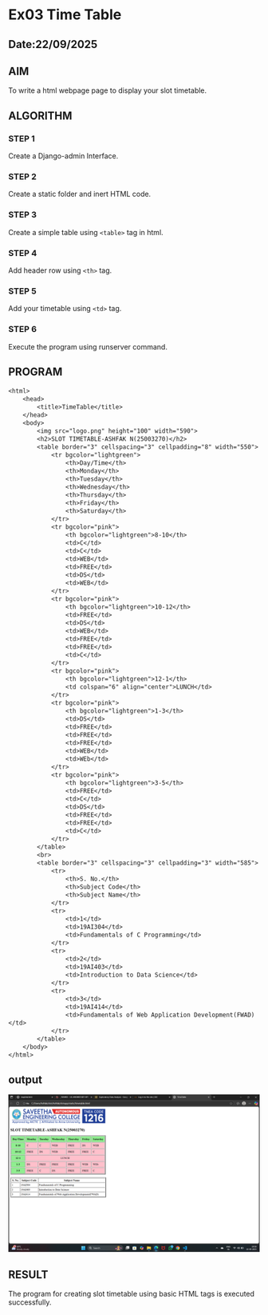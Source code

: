 # Ex03 Time Table
## Date:22/09/2025

## AIM
To write a html webpage page to display your slot timetable.

## ALGORITHM
### STEP 1
Create a Django-admin Interface.

### STEP 2
Create a static folder and inert HTML code.

### STEP 3
Create a simple table using ```<table>``` tag in html.

### STEP 4
Add header row using ```<th>``` tag.

### STEP 5
Add your timetable using ```<td>``` tag.

### STEP 6
Execute the program using runserver command.

## PROGRAM
```
<html>
    <head>
        <title>TimeTable</title>
    </head>
    <body>
        <img src="logo.png" height="100" width="590">
        <h2>SLOT TIMETABLE-ASHFAK N(25003270)</h2>
        <table border="3" cellspacing="3" cellpadding="8" width="550">
            <tr bgcolor="lightgreen">
                <th>Day/Time</th>
                <th>Monday</th>
                <th>Tuesday</th>
                <th>Wednesday</th>
                <th>Thursday</th>
                <th>Friday</th>
                <th>Saturday</th>
            </tr>
            <tr bgcolor="pink">
                <th bgcolor="lightgreen">8-10</th>
                <td>C</td>
                <td>C</td>
                <td>WEB</td>
                <td>FREE</td>
                <td>DS</td>
                <td>WEB</td>
            </tr>
            <tr bgcolor="pink">
                <th bgcolor="lightgreen">10-12</th>
                <td>FREE</td>
                <td>DS</td>
                <td>WEB</td>
                <td>FREE</td>
                <td>FREE</td>
                <td>C</td>
            </tr>
            <tr bgcolor="pink">
                <th bgcolor="lightgreen">12-1</th>
                <td colspan="6" align="center">LUNCH</td>
            </tr>
            <tr bgcolor="pink">
                <th bgcolor="lightgreen">1-3</th>
                <td>DS</td>
                <td>FREE</td>
                <td>FREE</td>
                <td>FREE</td>
                <td>WEB</td>
                <td>WEb</td>
            </tr>
            <tr bgcolor="pink">
                <th bgcolor="lightgreen">3-5</th>
                <td>FREE</td>
                <td>C</td>
                <td>DS</td>
                <td>FREE</td>
                <td>FREE</td>
                <td>C</td>
            </tr>
        </table>
        <br>
        <table border="3" cellspacing="3" cellpadding="3" width="585">
            <tr>
                <th>S. No.</th>
                <th>Subject Code</th>
                <th>Subject Name</th>
            </tr>
            <tr>
                <td>1</td>
                <td>19AI304</td>
                <td>Fundamentals of C Programming</td>
            </tr>
            <tr>
                <td>2</td>
                <td>19AI403</td>
                <td>Introduction to Data Science</td>
            </tr>
            <tr>
                <td>3</td>
                <td>19AI414</td>
                <td>Fundamentals of Web Application Development(FWAD)</td>
            </tr>
        </table>
    </body>
</html>

```
## output

![alt text](<Screenshot (6).png>)

## RESULT
The program for creating slot timetable using basic HTML tags is executed successfully.
